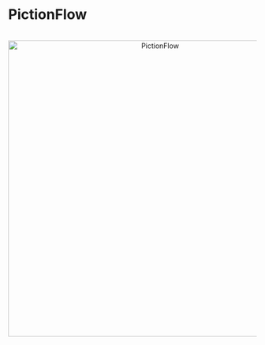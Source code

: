 # PictionFlow
<p align="center">
    <br>
    <img src="https://github.com/Jcasale18/animalGuesser/tree/main/images/logo.png" alt="PictionFlow" width="600">
</p>